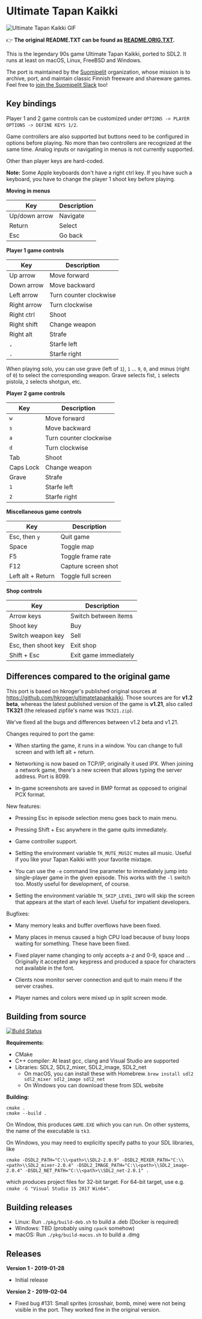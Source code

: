 Ultimate Tapan Kaikki
=====================

![Ultimate Tapan Kaikki GIF](https://github.com/suomipelit/suomipelit.github.io/blob/master/gifs/tk321.gif)

:point_right: **The original README.TXT can be found as [README.ORIG.TXT](./README.ORIG.TXT).**

This is the legendary 90s game Ultimate Tapan Kaikki, ported to
SDL2. It runs at least on macOS, Linux, FreeBSD and Windows.

The port is maintained by the [Suomipelit][suomipelit-gh] organization,
whose mission is to archive, port, and maintain classic Finnish freeware and
shareware games.  Feel free to [join the Suomipelit Slack][suomipelit-slack]
too!

Key bindings
------------

Player 1 and 2 game controls can be customized under `OPTIONS ->
PLAYER OPTIONS -> DEFINE KEYS 1/2`.

Game controllers are also supported but buttons need to be configured
in options before playing. No more than two controllers are recognized
at the same time. Analog inputs or navigating in menus is not
currently supported.

Other than player keys are hard-coded.

**Note:** Some Apple keyboards don't have a right ctrl key. If you
have such a keyboard, you have to change the player 1 shoot key before
playing.

**Moving in menus**

| Key | Description |
| --- | --- |
| Up/down arrow | Navigate |
| Return | Select |
| Esc | Go back |

**Player 1 game controls**

| Key | Description |
| --- | --- |
| Up arrow | Move forward |
| Down arrow | Move backward |
| Left arrow | Turn counter clockwise |
| Right arrow | Turn clockwise |
| Right ctrl | Shoot |
| Right shift | Change weapon |
| Right alt | Strafe |
| `,` | Starfe left |
| `.` | Starfe right |

When playing solo, you can use grave (left of `1`), `1` ... `9`, `0`,
and minus (right of `0`) to select the corresponding weapon. Grave
selects fist, `1` selects pistola, `2` selects shotgun, etc.

**Player 2 game controls**

| Key | Description |
| --- | --- |
| `w` | Move forward |
| `s` | Move backward |
| `a` | Turn counter clockwise |
| `d` | Turn clockwise |
| Tab | Shoot |
| Caps Lock | Change weapon |
| Grave | Strafe |
| `1` | Starfe left |
| `2` | Starfe right |

**Miscellaneous game controls**

| Key | Description |
| --- | --- |
| Esc, then `y` | Quit game |
| Space | Toggle map |
| F5 | Toggle frame rate |
| F12 | Capture screen shot |
| Left alt + Return | Toggle full screen |

**Shop controls**

| Key | Description |
| --- | --- |
| Arrow keys | Switch between items |
| Shoot key | Buy |
| Switch weapon key | Sell |
| Esc, then shoot key | Exit shop |
| Shift + Esc | Exit game immediately |


Differences compared to the original game
-----------------------------------------

This port is based on hkroger's published original sources at
https://github.com/hkroger/ultimatetapankaikki. Those sources are for
**v1.2 beta**, whereas the latest published version of the game is
**v1.21**, also called **TK321** (the released zipfile's name was
`TK321.zip`).

We've fixed all the bugs and differences between v1.2 beta and v1.21.

Changes required to port the game:

- When starting the game, it runs in a window. You can change to full
  screen and with left alt + return.

- Networking is now based on TCP/IP, originally it used IPX. When
  joining a network game, there's a new screen that allows typing the
  server address. Port is 8099.

- In-game screenshots are saved in BMP format as opposed to original
  PCX format.

New features:

- Pressing Esc in episode selection menu goes back to main menu.

- Pressing Shift + Esc anywhere in the game quits immediately.

- Game controller support.

- Setting the environment variable `TK_MUTE_MUSIC` mutes all music.
  Useful if you like your Tapan Kaikki with your favorite mixtape.

- You can use the `-e` command line parameter to immediately jump
  into single-player game in the given episode.  This works with
  the `-l` switch too.  Mostly useful for development, of course.

- Setting the environment variable `TK_SKIP_LEVEL_INFO` will skip the
  screen that appears at the start of each level.  Useful for
  impatient developers.

Bugfixes:

- Many memory leaks and buffer overflows have been fixed.

- Many places in menus caused a high CPU load because of busy loops
  waiting for something. These have been fixed.

- Fixed player name changing to only accepts a-z and 0-9, space and
  `.`. Originally it accepted any keypress and produced a space for
  characters not available in the font.

- Clients now monitor server connection and quit to main menu if the
  server crashes.

- Player names and colors were mixed up in split screen mode.

Building from source
--------------------

[![Build Status](https://api.travis-ci.org/suomipelit/ultimatetapankaikki.svg?branch=master)](https://travis-ci.org/suomipelit/ultimatetapankaikki)

**Requirements:**

- CMake
- C++ compiler: At least gcc, clang and Visual Studio are supported
- Libraries: SDL2, SDL2_mixer, SDL2_image, SDL2_net
  - On macOS, you can install these with Homebrew. `brew install sdl2 sdl2_mixer sdl2_image sdl2_net`
  - On Windows you can download these from SDL website

**Building:**

```shell
cmake .
cmake --build .
```

On Window, this produces `GAME.EXE` which you can run. On other
systems, the name of the executable is `tk3`.

On Windows, you may need to explicitly specify paths to your SDL libraries, like
```shell
cmake -DSDL2_PATH="C:\\<path>\\SDL2-2.0.9" -DSDL2_MIXER_PATH="C:\\<path>\\SDL2_mixer-2.0.4" -DSDL2_IMAGE_PATH="C:\\<path>\\SDL2_image-2.0.4" -DSDL2_NET_PATH="C:\\<path>\\SDL2_net-2.0.1" .
```
which produces project files for 32-bit target. For 64-bit target, use e.g. `cmake -G "Visual Studio 15 2017 Win64"`.

Building releases
-----------------

* Linux: Run `./pkg/build-deb.sh` to build a .deb (Docker is required)
* Windows: TBD (probably using `cpack` somehow)
* macOS: Run `./pkg/build-macos.sh` to build a .dmg

Releases
--------

**Version 1 - 2019-01-28**

- Initial release

**Version 2 - 2019-02-04**

- Fixed bug #131:
  Small sprites (crosshair, bomb, mine) were not being visible in the port.
  They worked fine in the original version.

[suomipelit-gh]: https://github.com/suomipelit
[suomipelit-slack]: https://tinyurl.com/suomipelit-slack
